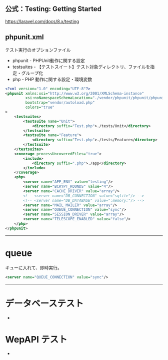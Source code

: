 ## 公式：Testing: Getting Started
https://laravel.com/docs/8.x/testing


## phpunit.xml
テスト実行のオプションファイル  

 * phpunit - PHPUnit動作に関する設定
 * testsuites - 【テストスイート】テスト対象ディレクトリ、ファイルを指定・グループ化
 * php - PHP 動作に関する設定・環境変数

```xml
<?xml version="1.0" encoding="UTF-8"?>
<phpunit xmlns:xsi="http://www.w3.org/2001/XMLSchema-instance"
         xsi:noNamespaceSchemaLocation="./vendor/phpunit/phpunit/phpunit.xsd"
         bootstrap="vendor/autoload.php"
         colors="true"
>
    <testsuites>
        <testsuite name="Unit">
            <directory suffix="Test.php">./tests/Unit</directory>
        </testsuite>
        <testsuite name="Feature">
            <directory suffix="Test.php">./tests/Feature</directory>
        </testsuite>
    </testsuites>
    <coverage processUncoveredFiles="true">
        <include>
            <directory suffix=".php">./app</directory>
        </include>
    </coverage>
    <php>
        <server name="APP_ENV" value="testing"/>
        <server name="BCRYPT_ROUNDS" value="4"/>
        <server name="CACHE_DRIVER" value="array"/>
        <!-- <server name="DB_CONNECTION" value="sqlite"/> -->
        <!-- <server name="DB_DATABASE" value=":memory:"/> -->
        <server name="MAIL_MAILER" value="array"/>
        <server name="QUEUE_CONNECTION" value="sync"/>
        <server name="SESSION_DRIVER" value="array"/>
        <server name="TELESCOPE_ENABLED" value="false"/>
    </php>
</phpunit>
```

_______________________________________________________________________
# queue
キューに入れて、即時実行。
```xml
<server name="QUEUE_CONNECTION" value="sync"/>
```


_______________________________________________________________________
# データベーステスト
-


# WepAPI テスト
-


